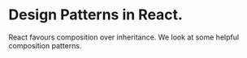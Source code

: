 # Design Patterns in React.
 
React favours composition over inheritance. We look at some helpful composition patterns.